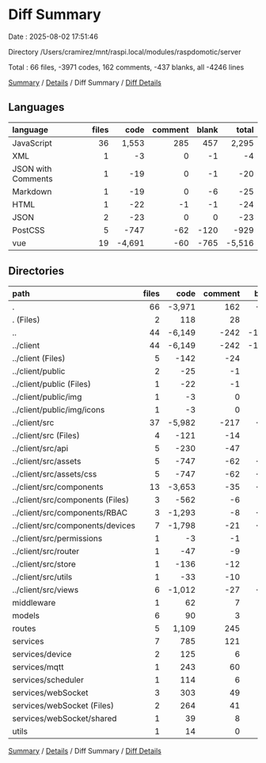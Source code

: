 # Diff Summary

Date : 2025-08-02 17:51:46

Directory /Users/cramirez/mnt/raspi.local/modules/raspdomotic/server

Total : 66 files,  -3971 codes, 162 comments, -437 blanks, all -4246 lines

[Summary](results.md) / [Details](details.md) / Diff Summary / [Diff Details](diff-details.md)

## Languages
| language | files | code | comment | blank | total |
| :--- | ---: | ---: | ---: | ---: | ---: |
| JavaScript | 36 | 1,553 | 285 | 457 | 2,295 |
| XML | 1 | -3 | 0 | -1 | -4 |
| JSON with Comments | 1 | -19 | 0 | -1 | -20 |
| Markdown | 1 | -19 | 0 | -6 | -25 |
| HTML | 1 | -22 | -1 | -1 | -24 |
| JSON | 2 | -23 | 0 | 0 | -23 |
| PostCSS | 5 | -747 | -62 | -120 | -929 |
| vue | 19 | -4,691 | -60 | -765 | -5,516 |

## Directories
| path | files | code | comment | blank | total |
| :--- | ---: | ---: | ---: | ---: | ---: |
| . | 66 | -3,971 | 162 | -437 | -4,246 |
| . (Files) | 2 | 118 | 28 | 22 | 168 |
| .. | 44 | -6,149 | -242 | -1,008 | -7,399 |
| ../client | 44 | -6,149 | -242 | -1,008 | -7,399 |
| ../client (Files) | 5 | -142 | -24 | -13 | -179 |
| ../client/public | 2 | -25 | -1 | -2 | -28 |
| ../client/public (Files) | 1 | -22 | -1 | -1 | -24 |
| ../client/public/img | 1 | -3 | 0 | -1 | -4 |
| ../client/public/img/icons | 1 | -3 | 0 | -1 | -4 |
| ../client/src | 37 | -5,982 | -217 | -993 | -7,192 |
| ../client/src (Files) | 4 | -121 | -14 | -24 | -159 |
| ../client/src/api | 5 | -230 | -47 | -40 | -317 |
| ../client/src/assets | 5 | -747 | -62 | -120 | -929 |
| ../client/src/assets/css | 5 | -747 | -62 | -120 | -929 |
| ../client/src/components | 13 | -3,653 | -35 | -591 | -4,279 |
| ../client/src/components (Files) | 3 | -562 | -6 | -84 | -652 |
| ../client/src/components/RBAC | 3 | -1,293 | -8 | -211 | -1,512 |
| ../client/src/components/devices | 7 | -1,798 | -21 | -296 | -2,115 |
| ../client/src/permissions | 1 | -3 | -1 | 0 | -4 |
| ../client/src/router | 1 | -47 | -9 | -9 | -65 |
| ../client/src/store | 1 | -136 | -12 | -25 | -173 |
| ../client/src/utils | 1 | -33 | -10 | -10 | -53 |
| ../client/src/views | 6 | -1,012 | -27 | -174 | -1,213 |
| middleware | 1 | 62 | 7 | 16 | 85 |
| models | 6 | 90 | 3 | 15 | 108 |
| routes | 5 | 1,109 | 245 | 308 | 1,662 |
| services | 7 | 785 | 121 | 208 | 1,114 |
| services/device | 2 | 125 | 6 | 34 | 165 |
| services/mqtt | 1 | 243 | 60 | 65 | 368 |
| services/scheduler | 1 | 114 | 6 | 30 | 150 |
| services/webSocket | 3 | 303 | 49 | 79 | 431 |
| services/webSocket (Files) | 2 | 264 | 41 | 69 | 374 |
| services/webSocket/shared | 1 | 39 | 8 | 10 | 57 |
| utils | 1 | 14 | 0 | 2 | 16 |

[Summary](results.md) / [Details](details.md) / Diff Summary / [Diff Details](diff-details.md)